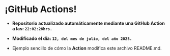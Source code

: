 # ¡GitHub Actions!
* **Repositorio actualizado automáticamente mediante una GitHub Action a las: `22:02:28hrs.`**
* **Modificado el día: `12, del mes de julio, del año 2025.`**

* Ejemplo sencillo de cómo la **Action** modifica este archivo README.md.
